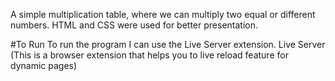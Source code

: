 A simple multiplication table, where we can multiply two equal or different numbers. HTML and CSS were used for better presentation.

#To Run
To run the program I can use the Live Server extension.
Live Server (This is a browser extension that helps you to live reload feature for dynamic pages)
